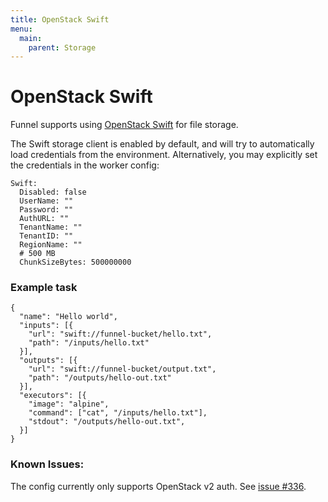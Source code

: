 ```yaml
---
title: OpenStack Swift
menu:
  main:
    parent: Storage
---
```


# OpenStack Swift

Funnel supports using [OpenStack Swift][swift] for file storage.

The Swift storage client is enabled by default, and will try to automatically
load credentials from the environment. Alternatively, you
may explicitly set the credentials in the worker config:

```
Swift:
  Disabled: false
  UserName: ""
  Password: ""
  AuthURL: ""
  TenantName: ""
  TenantID: ""
  RegionName: ""
  # 500 MB
  ChunkSizeBytes: 500000000
```

### Example task
```
{
  "name": "Hello world",
  "inputs": [{
    "url": "swift://funnel-bucket/hello.txt",
    "path": "/inputs/hello.txt"
  }],
  "outputs": [{
    "url": "swift://funnel-bucket/output.txt",
    "path": "/outputs/hello-out.txt"
  }],
  "executors": [{
    "image": "alpine",
    "command": ["cat", "/inputs/hello.txt"],
    "stdout": "/outputs/hello-out.txt",
  }]
}
```

### Known Issues:

The config currently only supports OpenStack v2 auth. See [issue #336](https://github.com/ohsu-comp-bio/funnel/issues/336).

[swift]: https://docs.openstack.org/swift/latest/

